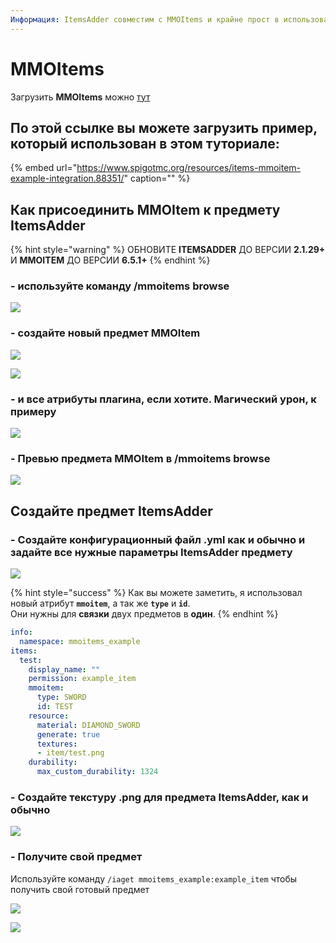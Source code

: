 ```yaml
---
Информация: ItemsAdder совместим с MMOItems и крайне прост в использовании для него.
---
```


# MMOItems

Загрузить **MMOItems** можно [тут](https://www.spigotmc.org/resources/mmoitems-premium.39267/)

## По этой ссылке вы можете загрузить пример, который использован в этом туториале:

{% embed url="https://www.spigotmc.org/resources/items-mmoitem-example-integration.88351/" caption="" %}

## Как присоединить MMOItem к предмету ItemsAdder

{% hint style="warning" %}
ОБНОВИТЕ **ITEMSADDER** ДО ВЕРСИИ **2.1.29+** И **MMOITEM** ДО ВЕРСИИ **6.5.1+**
{% endhint %}

### - используйте команду /mmoitems browse

![](../../.gitbook/assets/immagine%20%2829%29.png)

### - создайте новый предмет MMOItem

![](../../.gitbook/assets/immagine%20%2835%29.png)

![](../../.gitbook/assets/immagine%20%2836%29.png)

### - и все атрибуты плагина, если хотите. Магический урон, к примеру

![](../../.gitbook/assets/immagine%20%2828%29.png)

### - Превью предмета MMOItem в /mmoitems browse

![](../../.gitbook/assets/immagine%20%2838%29.png)

## Создайте предмет ItemsAdder

### - Создайте конфигурационный файл .yml как и обычно и задайте все нужные параметры ItemsAdder предмету

![](../../.gitbook/assets/immagine%20%2830%29.png)

{% hint style="success" %}
Как вы можете заметить, я использовал новый атрибут **`mmoitem`**, а так же **`type`** и **`id`**.  
Они нужны для **связки** двух предметов в **один**.
{% endhint %}

```yaml
info:
  namespace: mmoitems_example
items:
  test:
    display_name: ""
    permission: example_item
    mmoitem:
      type: SWORD
      id: TEST
    resource:
      material: DIAMOND_SWORD
      generate: true
      textures:
      - item/test.png
    durability:
      max_custom_durability: 1324
```

### - Создайте текстуру .png для предмета ItemsAdder, как и обычно

![](../../.gitbook/assets/immagine%20%2832%29.png)

### - Получите свой предмет

Используйте команду `/iaget mmoitems_example:example_item` чтобы получить свой готовый предмет

![](../../.gitbook/assets/immagine%20%2833%29.png)

![](../../.gitbook/assets/immagine%20%2837%29.png)

